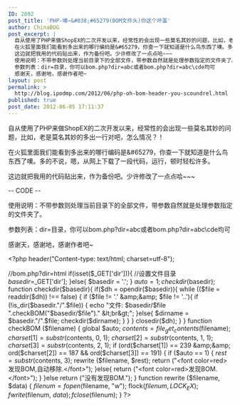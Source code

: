 ```yaml
---
ID: 2092
post_title: 'PHP-噢~&#038;#65279(BOM文件头)你这个坏蛋'
author: ChinaBUG
post_excerpt: |
  自从使用了PHP来做ShopEX的二次开发以来，经常性的会出现一些莫名其妙的问题，比如，老是莫名其妙的多出一行对吧，怎么情况？！
  在火狐里面我们能看到多出来的哪行编码是&#65279，你查一下就知道是什么鸟东西了噢。多的不说，嗯，从网上下载了一段代码，运行，顿时轻松许多。
  这边就把我用的代码贴出来，作为备份吧。少许修改了一点点哈~~~
  使用说明：不带参数则处理当前目录下的全部文件，带参数自然就是处理参数指定的文件夹了。
  参数列表：dir=目录，你可以bom.php?dir=abc或者bom.php?dir=abc\cde均可
  感谢天，感谢地，感谢作者吧~
layout: post
permalink: >
  http://blog.ipodmp.com/2012/06/php-oh-bom-header-you-scoundrel.html
published: true
post_date: 2012-06-05 17:11:37
---
```

自从使用了PHP来做ShopEX的二次开发以来，经常性的会出现一些莫名其妙的问题，比如，老是莫名其妙的多出一行对吧，怎么情况？！

在火狐里面我们能看到多出来的哪行编码是&amp;#65279，你查一下就知道是什么鸟东西了噢。多的不说，嗯，从网上下载了一段代码，运行，顿时轻松许多。

这边就把我用的代码贴出来，作为备份吧。少许修改了一点点哈~~~

-- CODE --

使用说明：不带参数则处理当前目录下的全部文件，带参数自然就是处理参数指定的文件夹了。

参数列表：dir=目录，你可以bom.php?dir=abc或者bom.php?dir=abc\cde均可

感谢天，感谢地，感谢作者吧~

&lt;?php
header("Content-type: text/html; charset=utf-8");

//bom.php?dir=html
if(isset($_GET['dir'])){ //设置文件目录
$basedir=$_GET['dir'];
}else{
$basedir = '.';
}
$auto = 1;
checkdir($basedir);
function checkdir($basedir){
if($dh = opendir($basedir)){
while (($file = readdir($dh)) !== false) {
if ($file != '.' &amp;&amp; $file != '..'){
if (!is_dir($basedir."/".$file)) {
echo "文件: $basedir/$file ".checkBOM("$basedir/$file")." &lt;br&gt;";
}else{
$dirname = $basedir."/".$file;
checkdir($dirname);
}
}
}
closedir($dh);
}
}
function checkBOM ($filename) {
global $auto;
$contents = file_get_contents($filename);
$charset[1] = substr($contents, 0, 1);
$charset[2] = substr($contents, 1, 1);
$charset[3] = substr($contents, 2, 1);
if (ord($charset[1]) == 239 &amp;&amp; ord($charset[2]) == 187 &amp;&amp; ord($charset[3]) == 191) {
if ($auto == 1) {
$rest = substr($contents, 3);
rewrite ($filename, $rest);
return ("&lt;font color=red&gt;发现BOM,自动移除.&lt;/font&gt;");
}else{
return ("&lt;font color=red&gt;发现BOM.&lt;/font&gt;");
}
}else return ("没有发现BOM.");
}
function rewrite ($filename, $data) {
$filenum = fopen($filename, "w");
flock($filenum, LOCK_EX);
fwrite($filenum, $data);
fclose($filenum);
}
?&gt;